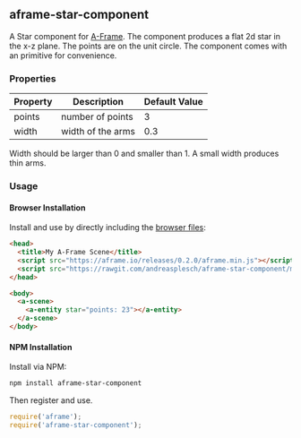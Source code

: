 ## aframe-star-component

A Star component for [A-Frame](https://aframe.io). The component produces a flat 2d star in the x-z plane. The points are on the unit circle. The component comes with an <a-star> primitive for convenience.

### Properties

| Property | Description | Default Value |
| -------- | ----------- | ------------- |
|   points       | number  of points             |  3             |
| width | width of the arms | 0.3 |

Width should be larger than 0 and smaller than 1. A small width produces thin arms.

### Usage

#### Browser Installation

Install and use by directly including the [browser files](dist):

```html
<head>
  <title>My A-Frame Scene</title>
  <script src="https://aframe.io/releases/0.2.0/aframe.min.js"></script>
  <script src="https://rawgit.com/andreasplesch/aframe-star-component/master/dist/aframe-star-component.min.js"></script>
</head>

<body>
  <a-scene>
    <a-entity star="points: 23"></a-entity>
  </a-scene>
</body>
```

#### NPM Installation

Install via NPM:

```bash
npm install aframe-star-component
```

Then register and use.

```js
require('aframe');
require('aframe-star-component');
```
